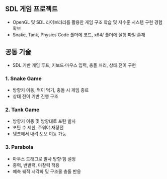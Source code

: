 ## SDL 게임 프로젝트
- OpenGL 및 SDL 라이브러리를 활용한 게임 구조 학습 및 저수준 시스템 구현 경험 확보
- Snake, Tank, Physics Code 폴더에 코드, x64/ 폴더에 실행 파일 존재

## 공통 기술
- SDL 기반 게임 루프, 키보드·마우스 입력, 충돌 처리, 상태 전이 구현

### 1. Snake Game
- 방향키 이동, 먹이 먹기, 충돌 시 게임 종료
- 상태 전이 기반 진행 구조

### 2. Tank Game
- 방향키 이동 및 방향대로 포탄 발사
- 포탄 수 제한, 주워야 재장전
- 탱크에서 내려 도보 이동 가능

### 3. Parabola
- 마우스 드래그로 발사 방향·힘 설정
- 중력, 반발력, 마찰력 적용
- 예측 궤적 시각화 및 구조물 충돌 반응
